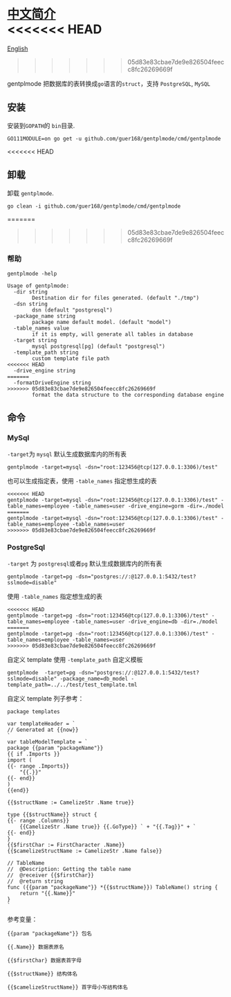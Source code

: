 [中文简介](README.md)    
<<<<<<< HEAD
=======
[English](README_US.md)
>>>>>>> 05d83e83cbae7de9e826504feecc8fc26269669f

gentplmode 把数据库的表转换成`go`语言的`struct`，支持 `PostgreSQL`, `MySQL`    

## 安装 
安装到`GOPATH`的 `bin`目录.
```
GO111MODULE=on go get -u github.com/guer168/gentplmode/cmd/gentplmode
```
<<<<<<< HEAD
## 卸载 
卸载 `gentplmode`.
```
go clean -i github.com/guer168/gentplmode/cmd/gentplmode
```
=======
>>>>>>> 05d83e83cbae7de9e826504feecc8fc26269669f
### 帮助
```
gentplmode -help 
```
```
Usage of gentplmode:
  -dir string
        Destination dir for files generated. (default "./tmp")
  -dsn string
        dsn (default "postgresql")
  -package_name string
        package name default model. (default "model")
  -table_names value
        if it is empty, will generate all tables in database
  -target string
        mysql postgresql[pg] (default "postgresql")
  -template_path string
        custom template file path
<<<<<<< HEAD
  -drive_engine string
=======
  -formatDriveEngine string
>>>>>>> 05d83e83cbae7de9e826504feecc8fc26269669f
        format the data structure to the corresponding database engine

```


## 命令

### MySql
`-target`为 `mysql`
默认生成数据库内的所有表
```
gentplmode -target=mysql -dsn="root:123456@tcp(127.0.0.1:3306)/test" 
```
也可以生成指定表，使用 `-table_names` 指定想生成的表    
```
<<<<<<< HEAD
gentplmode -target=mysql -dsn="root:123456@tcp(127.0.0.1:3306)/test" -table_names=employee -table_names=user -drive_engine=gorm -dir=./model
=======
gentplmode -target=mysql -dsn="root:123456@tcp(127.0.0.1:3306)/test" -table_names=employee -table_names=user
>>>>>>> 05d83e83cbae7de9e826504feecc8fc26269669f
```

### PostgreSql
`-target` 为 `postgresql`或者`pg`
默认生成数据库内的所有表
```
gentplmode -target=pg -dsn="postgres://:@127.0.0.1:5432/test?sslmode=disable"
```
使用 `-table_names` 指定想生成的表    
```
<<<<<<< HEAD
gentplmode -target=pg -dsn="root:123456@tcp(127.0.0.1:3306)/test" -table_names=employee -table_names=user -drive_engine=db -dir=./model
=======
gentplmode -target=pg -dsn="root:123456@tcp(127.0.0.1:3306)/test" -table_names=employee -table_names=user
>>>>>>> 05d83e83cbae7de9e826504feecc8fc26269669f
```

自定义 template 使用 `-template_path` 自定义模板 
```
gentplmode  -target=pg -dsn="postgres://:@127.0.0.1:5432/test?sslmode=disable" -package_name=db_model -template_path=../../test/test_template.tml 
```

自定义 template 列子参考：
```
package templates

var templateHeader = `
// Generated at {{now}}
`
var tableModelTemplate = `
package {{param "packageName"}}
{{ if .Imports }}
import (
{{- range .Imports}}
	"{{.}}"
{{- end}}
)
{{end}}

{{$structName := CamelizeStr .Name true}}

type {{$structName}} struct {
{{- range .Columns}}
	{{CamelizeStr .Name true}} {{.GoType}} ` + "{{.Tag}}" + `
{{- end}}
}
{{$firstChar := FirstCharacter .Name}}
{{$camelizeStructName := CamelizeStr .Name false}}

// TableName
//  @Description: Getting the table name
//  @receiver {{$firstChar}}
//  @return string
func ({{param "packageName"}} *{{$structName}}) TableName() string {
	return "{{.Name}}"
}
`
```

参考变量：
```
{{param "packageName"}} 包名

{{.Name}} 数据表原名

{{$firstChar} 数据表首字母

{{$structName}} 结构体名

{{$camelizeStructName}} 首字母小写结构体名
```
